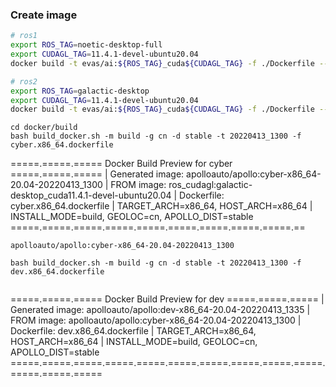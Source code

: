 
### Create image
```bash
# ros1
export ROS_TAG=noetic-desktop-full
export CUDAGL_TAG=11.4.1-devel-ubuntu20.04
docker build -t evas/ai:${ROS_TAG}_cuda${CUDAGL_TAG} -f ./Dockerfile --build-arg ROS_TAG=${ROS_TAG} --build-arg CUDAGL_TAG=${CUDAGL_TAG} .

# ros2
export ROS_TAG=galactic-desktop
export CUDAGL_TAG=11.4.1-devel-ubuntu20.04
docker build -t evas/ai:${ROS_TAG}_cuda${CUDAGL_TAG} -f ./Dockerfile --build-arg ROS_TAG=${ROS_TAG} --build-arg CUDAGL_TAG=${CUDAGL_TAG} .
```

```
cd docker/build
bash build_docker.sh -m build -g cn -d stable -t 20220413_1300 -f cyber.x86_64.dockerfile
```

=====.=====.===== Docker Build Preview for cyber =====.=====.=====
|  Generated image: apolloauto/apollo:cyber-x86_64-20.04-20220413_1300
|  FROM image: ros_cudagl:galactic-desktop_cuda11.4.1-devel-ubuntu20.04
|  Dockerfile: cyber.x86_64.dockerfile
|  TARGET_ARCH=x86_64, HOST_ARCH=x86_64
|  INSTALL_MODE=build, GEOLOC=cn, APOLLO_DIST=stable
=====.=====.=====.=====.=====.=====.=====.=====.=====.==

```
apolloauto/apollo:cyber-x86_64-20.04-20220413_1300

bash build_docker.sh -m build -g cn -d stable -t 20220413_1300 -f dev.x86_64.dockerfile 


```
=====.=====.===== Docker Build Preview for dev =====.=====.=====
|  Generated image: apolloauto/apollo:dev-x86_64-20.04-20220413_1335
|  FROM image: apolloauto/apollo:cyber-x86_64-20.04-20220413_1300
|  Dockerfile: dev.x86_64.dockerfile
|  TARGET_ARCH=x86_64, HOST_ARCH=x86_64
|  INSTALL_MODE=build, GEOLOC=cn, APOLLO_DIST=stable
=====.=====.=====.=====.=====.=====.=====.=====.=====.=====.=====.=====.=====
